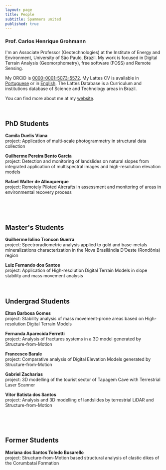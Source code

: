 ```yaml
---
layout: page
title: People
subtitle: Spammers united
published: true
---
```


### Prof. Carlos Henrique Grohmann
I'm an Associate Professor (Geotechnologies) at the Institute of Energy and Environment, University of São Paulo, Brazil. My work is focused in Digital Terrain Analysis (Geomorphometry), free software (FOSS) and Remote Sensing.

My ORCiD is [0000-0001-5073-5572](http://orcid.org/0000-0001-5073-5572). My Lattes CV is available in [Portuguese](http://lattes.cnpq.br/5846052449613692) or in [English](http://buscatextual.cnpq.br/buscatextual/visualizacv.do?metodo=apresentar&id=K4769337Z5&idiomaExibicao=2). The Lattes Database is a Curriculum and institutions database of Science and Technology areas in Brazil. 

You can find more about me at my [website](http://carlosgrohmann.com).
  
&nbsp;

## PhD Students
**Camila Duelis Viana**  
project: Application of multi-scale photogrammetry in structural data collection
<!-- Aplicação de fotogrametria digital multi-escala para aquisição de dados estruturais  --->  


**Guilherme Pereira Bento Garcia**  
project: Detection and monitoring of landslides on natural slopes from integrated application of multispectral images and high-resolution elevation models
<!-- Detecção e monitoramento de escorregamentos em encostas naturais a partir da utilização integrada de imagens espectrais e modelos de elevação de alta resolução  --->  


**Rafael Walter de Albuquerque**  
project: Remotely Piloted Aircrafts in assessment and monitoring of areas in environmental recovery process
<!-- Aplicação de aeronaves remotamente pilotadas para avaliação e monitoramento de áreas em processo de recuperação ambiental --->  
&nbsp;

&nbsp;


## Master's Students
**Guilherme Iolino Troncon Guerra**  
project: Spectroradiometric analysis applied to gold and base-metals mineralizations characterization in the Nova Brasilândia D’Oeste (Rondônia) region
<!-- Análise espectrorradiométrica aplicada à caracterização das mineralizações de ouro e metais-base na região de Nova Brasilândia D’Oeste – Rondônia  --->  


**Luiz Fernando dos Santos**  
project: Application of High-resolution Digital Terrain Models in slope stability and mass movement analysis
&nbsp;

&nbsp;


## Undergrad Students
**Elton Barbosa Gomes**  
project: Stability analysis of mass movement-prone areas based on High-resolution Digital Terrain Models

**Fernanda Aparecida Ferretti**  
project: Analysis of fractures systems in a 3D model generated by Structure-from-Motion

**Francesco Barale**  
project: Comparative analysis of Digital Elevation Models generated by Structure-from-Motion
<!-- Análise comparativa de modelos de elevação gerados por Structure-from-Motion  --->  

**Gabriel Zacharias**  
project: 3D modelling of the tourist sector of Tapagem Cave with Terrestrial Laser Scanner

**Vitor Batista dos Santos**  
project: Analysis and 3D modelling of landslides by terrestrial LiDAR and Structure-from-Motion
<!-- Análise e modelagem tridimensional de escorregamento de massa por LiDAR terrestre e Structure-from-Motion  --->  
&nbsp;

&nbsp;


## Former Students
**Mariana dos Santos Toledo Busarello**  
project: Structure-from-Motion based structural analysis of clastic dikes of the Corumbataí Formation
<!-- Análise estrutural de diques clásticos da Formação Corumbataí a partir de Structure-from-Motion  --->  
&nbsp;
